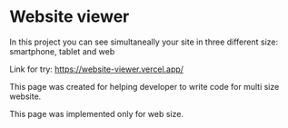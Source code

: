 # Website viewer

In this project you can see simultaneally your site in three different size:
smartphone, tablet and web

Link for try: https://website-viewer.vercel.app/

This page was created for helping developer to write code for multi size website.
 
This page was implemented only for web size.
